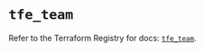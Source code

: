 # `tfe_team`

Refer to the Terraform Registry for docs: [`tfe_team`](https://registry.terraform.io/providers/hashicorp/tfe/0.65.0/docs/resources/team).
